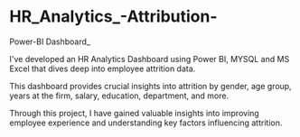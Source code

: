 # HR_Analytics_-Attribution-

Power-BI Dashboard_

I've developed an HR Analytics Dashboard using Power BI, MYSQL and MS Excel that dives deep into employee attrition data.

This dashboard provides crucial insights into attrition by gender, age group, years at the firm, salary, education, department, and more.

Through this project, I have gained valuable insights into improving employee experience and understanding key factors influencing attrition.
